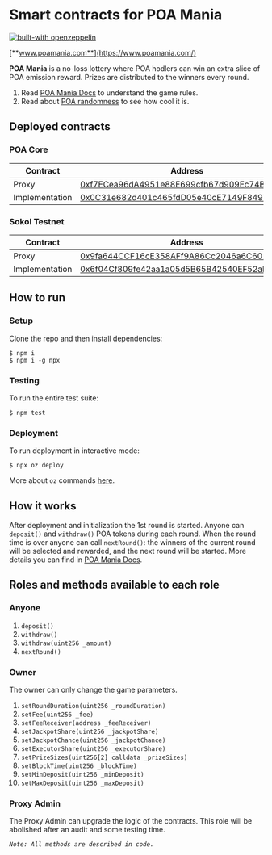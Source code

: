 # Smart contracts for POA Mania

[![built-with openzeppelin](https://img.shields.io/badge/built%20with-OpenZeppelin-3677FF)](https://docs.openzeppelin.com/)

[**www.poamania.com**](https://www.poamania.com/)

**POA Mania** is a no-loss lottery where POA hodlers can win an extra slice of POA emission reward. Prizes are distributed to the winners every round.

1. Read [POA Mania Docs](https://www.poa.network/for-users/poa-mania) to understand the game rules.
2. Read about [POA randomness](https://www.poa.network/for-developers/on-chain-random-numbers)
to see how cool it is.

## Deployed contracts
### POA Core
| Contract       | Address |
| -------------- | ------- |
| Proxy          | [0xf7ECea96dA4951e88E699cfb67d909Ec74Ba917E](https://blockscout.com/poa/core/address/0xf7ECea96dA4951e88E699cfb67d909Ec74Ba917E) |
| Implementation | [0x0C31e682d401c465fdD05e40cE7149F8497B18E5](https://blockscout.com/poa/core/address/0x0C31e682d401c465fdD05e40cE7149F8497B18E5) |

### Sokol Testnet
| Contract       | Address |
| -------------- | ------- |
| Proxy          | [0x9fa644CCF16cE358AFf9A86Cc2046a6C601b8F71](https://blockscout.com/poa/sokol/address/0x9fa644CCF16cE358AFf9A86Cc2046a6C601b8F71) |
| Implementation | [0x6f04Cf809fe42aa1a05d5B65B42540EF52aDBf5B](https://blockscout.com/poa/sokol/address/0x6f04Cf809fe42aa1a05d5B65B42540EF52aDBf5B) |

## How to run
### Setup
Clone the repo and then install dependencies:
```
$ npm i
$ npm i -g npx
```
### Testing
To run the entire test suite:
```
$ npm test
```
### Deployment
To run deployment in interactive mode:
```
$ npx oz deploy
```
More about `oz` commands [here](https://docs.openzeppelin.com/cli).

## How it works
After deployment and initialization the 1st round is started.
Anyone can `deposit()` and `withdraw()` POA tokens during each round.
When the round time is over anyone can call `nextRound()`: the winners of the current round will be selected and rewarded,
and the next round will be started. More details you can find in [POA Mania Docs](https://www.poa.network/for-users/poa-mania).

## Roles and methods available to each role

### Anyone
1. `deposit()`
2. `withdraw()`
3. `withdraw(uint256 _amount)`
4. `nextRound()`

### Owner
The owner can only change the game parameters.
1. `setRoundDuration(uint256 _roundDuration)`
2. `setFee(uint256 _fee)`
3. `setFeeReceiver(address _feeReceiver)`
4. `setJackpotShare(uint256 _jackpotShare)`
5. `setJackpotChance(uint256 _jackpotChance)`
6. `setExecutorShare(uint256 _executorShare)`
7. `setPrizeSizes(uint256[2] calldata _prizeSizes)`
8. `setBlockTime(uint256 _blockTime)`
9. `setMinDeposit(uint256 _minDeposit)`
10. `setMaxDeposit(uint256 _maxDeposit)`

### Proxy Admin
The Proxy Admin can upgrade the logic of the contracts. This role will be abolished after an audit and some testing time.

*`Note: All methods are described in code.`*
